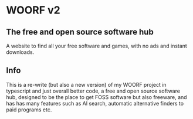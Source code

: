 # WOORF v2
## The free and open source software hub
A website to find all your free software and games, with no ads and instant downloads.

## Info
This is a re-write (but also a new version) of my WOORF project in typescript and just overall better code, a free and open source software hub, 
designed to be the place to get FOSS software but also freeware, and has has many features such as AI search, automatic alternative finders to paid programs etc.
